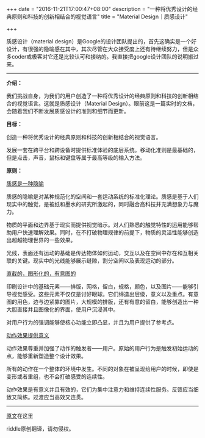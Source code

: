 +++
date = "2016-11-21T17:00:47+08:00"
description = "一种将优秀设计的经典原则和科技的创新相结合的视觉语言"
title = "Material Design｜质感设计"

+++

质感设计（material design）是Google的设计团队提出的，首先这确实是一个好设计，有很强的隐喻感在其中，其次尽管在大众接受度上还有待继续努力，但是众多coder或极客对它还是比较认可和接纳的。我直接把google设计团队的说明搬过来。

---

**介绍：**

我们挑战自身，为我们的用户创造了一种将优秀设计的经典原则和科技的创新相结合的视觉语言。这就是质感设计（Material Design）。眼前这是一篇实时的文档，会随着我们不断发展质感设计的准则和细节而更新。

**目标：**

创造一种将优秀设计的经典原则和科技的创新相结合的视觉语言。

发展一套在跨平台和跨设备时提供标准体验的底层系统。移动化准则是最基础的，但是点击，声音，鼠标和键盘等属于最高等级的输入方法。

**原则：**

<u>质感是一种隐喻</u>

质感的隐喻是对某种规范化的空间和一套运动系统的标准化理论。质感是基于人们现实中的触觉，是被纸和墨水的研究所激起的，同时融合高科技并充满想象力与魔力。

物质的平面和边界基于现实而提供视觉暗示。对人们熟悉的触觉特性的运用能够帮助用户快速理解效果。同时，在不打破物理规律的前提下，物质的灵活性能够创造出超越物理世界的一些效果。

光线，表面还有运动的基础是传达物体如何运动，交互以及在空间中存在和互相关联的关键。现实中的光线能够展示缝隙，割分空间以及表现运动的部分。

<u>直截的，图形化的，有意图的</u>

印刷设计中的基础元素——排版，网格，留白，规格，颜色，以及图片——能够引导视觉感受。这些元素不仅仅是讨好眼球。它们缔造出层级，意义以及重点。有意图的用色，边与边紧靠的图片，大规模的排版，还有有意的留白，能够创造出一种大胆直接并且图像化的界面，使用户沉浸其中。

对用户行为的强调能够使核心功能立即凸显，并且为用户提供了参考点。

<u>动作效果提供意义</u>

动作效果尊重并加强了动作的触发者——用户。原始的用户行为是触发初始运动的点，能够重新塑造整个设计效果。

所有的动作在一个整体的环境中发生。不同的对象在被呈现给用户的时候，即使是变形或者重组，也不会打破感受的连续性。

动作效果是有意义并且有效的，它们为集中注意力和维持连续性服务。反馈应当细致又简练。过渡应当高效又连贯。

---

[原文](https://material.google.com/#)在这里

riddle原创翻译，请勿侵权。